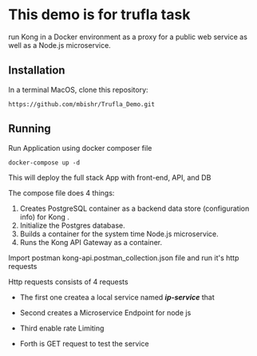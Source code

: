 # This demo is for trufla task 
run Kong in a Docker environment as a proxy for a public web service as well as a Node.js microservice.


## Installation
In a terminal MacOS, clone this repository:

```
https://github.com/mbishr/Trufla_Demo.git
```

## Running

Run Application using docker composer file

```
docker-compose up -d  
```
This will deploy the full stack App with front-end, API, and DB

The compose file does 4 things: 

1.  Creates PostgreSQL container as a backend data store (configuration info) for Kong .
2.  Initialize the Postgres database.
3.  Builds a container for the system time Node.js microservice.
4.  Runs the Kong API Gateway as a container.

Import postman kong-api.postman_collection.json file and run it's http requests

Http requests consists of 4 requests

- The first one createa a local service named ***ip-service*** that

- Second creates a Microservice Endpoint for node js

- Third enable rate Limiting

- Forth is GET request to test the service





